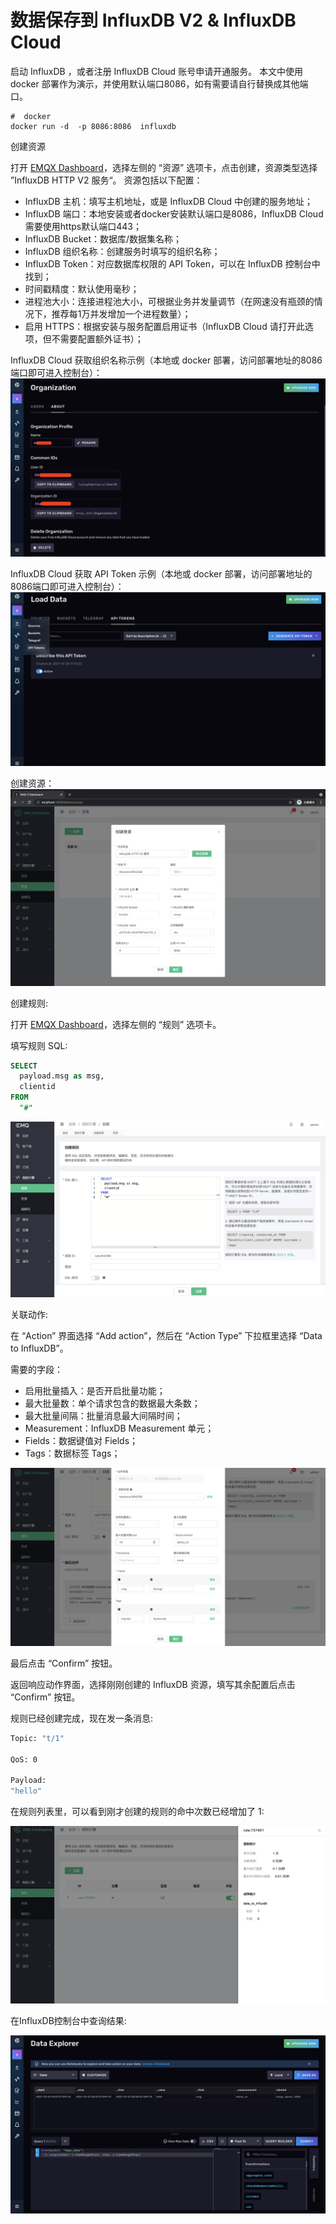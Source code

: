 # 数据保存到 InfluxDB V2 & InfluxDB Cloud

 启动 InfluxDB ，或者注册 InfluxDB Cloud 账号申请开通服务。
 本文中使用 docker 部署作为演示，并使用默认端口8086，如有需要请自行替换成其他端口。

 ```shell
#  docker
docker run -d  -p 8086:8086  influxdb
 ```

创建资源

打开 [EMQX Dashboard](http://127.0.0.1:18083/#/rules)，选择左侧的 “资源” 选项卡，点击创建，资源类型选择 ”InfluxDB HTTP V2 服务“。
资源包括以下配置：

- InfluxDB 主机：填写主机地址，或是 InfluxDB Cloud 中创建的服务地址；
- InfluxDB 端口：本地安装或者docker安装默认端口是8086，InfluxDB Cloud 需要使用https默认端口443；
- InfluxDB Bucket：数据库/数据集名称；
- InfluxDB 组织名称：创建服务时填写的组织名称；
- InfluxDB Token：对应数据库权限的 API Token，可以在 InfluxDB 控制台中找到；
- 时间戳精度：默认使用毫秒；
- 进程池大小：连接进程池大小，可根据业务并发量调节（在网速没有瓶颈的情况下，推荐每1万并发增加一个进程数量）；
- 启用 HTTPS：根据安装与服务配置启用证书（InfluxDB Cloud 请打开此选项，但不需要配置额外证书）；

InfluxDB Cloud 获取组织名称示例（本地或 docker 部署，访问部署地址的8086端口即可进入控制台）：
![image](./assets/rule-engine/influxdbv2_get_orgname_demo.png)

InfluxDB Cloud 获取 API Token 示例（本地或 docker 部署，访问部署地址的8086端口即可进入控制台）：
![image](./assets/rule-engine/influxdbv2_get_api_token_demo.png)

创建资源：
![image](./assets/rule-engine/influxdbv2_create_resource.png)

创建规则:

打开 [EMQX Dashboard](http://127.0.0.1:18083/#/rules)，选择左侧的 “规则” 选项卡。

填写规则 SQL:

```SQL
SELECT
  payload.msg as msg,
  clientid
FROM
  "#"
```

![image](./assets/rule-engine/influxdbv2_create_rule.png)

关联动作:

在 “Action” 界面选择 “Add action”，然后在 “Action Type” 下拉框里选择 “Data to InfluxDB”。

需要的字段：

- 启用批量插入：是否开启批量功能；
- 最大批量数：单个请求包含的数据最大条数；
- 最大批量间隔：批量消息最大间隔时间；
- Measurement：InfluxDB Measurement 单元；
- Fields：数据键值对 Fields；
- Tags：数据标签 Tags；

![image](./assets/rule-engine/influxdbv2_create_action.png)

最后点击 “Confirm” 按钮。

返回响应动作界面，选择刚刚创建的 InfluxDB 资源，填写其余配置后点击 “Confirm” 按钮。

规则已经创建完成，现在发一条消息:

```bash
Topic: "t/1"

QoS: 0

Payload:
"hello"
```

在规则列表里，可以看到刚才创建的规则的命中次数已经增加了 1:

![image](./assets/rule-engine/influxdbv2_rule_run.png)

在InfluxDB控制台中查询结果:

![image](./assets/rule-engine/influxdbv2_result.png)
